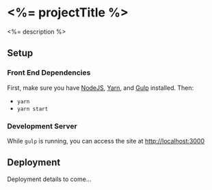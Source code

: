 # <%= projectTitle %>

<%= description %>

## Setup

### Front End Dependencies

First, make sure you have [NodeJS](http://nodejs.org), [Yarn](https://yarnpkg.com), and [Gulp](http://gulpjs.com) installed. Then:

* `yarn`
* `yarn start`

### Development Server

While `gulp` is running, you can access the site at [http://localhost:3000](http://localhost:3000)

## Deployment

Deployment details to come…
